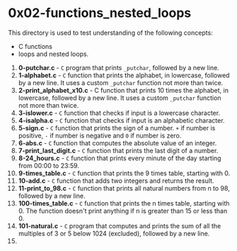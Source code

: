 # 0x02-functions_nested_loops
This directory is used to test understanding of the following concepts:
- C functions
- loops and nested loops.
1. **0-putchar.c** - `C` program that prints `_putchar`, followed by a new line.
2. **1-alphabet.c** - `C` function that prints the alphabet, in lowercase, followed by a new line. It uses a custom `_putchar` function not more than twice.
3. **2-print_alphabet_x10.c** - C function that prints 10 times the alphabet, in lowercase, followed by a new line. It uses a custom `_putchar` function not more than twice.
4. **3-islower.c** - `C` function that checks if input is a lowercase character.
5. **4-isalpha.c** - `C` function that checks if input is an alphabetic character.
6. **5-sign.c** - `C` function that prints the sign of a number. `+` if number is positive, `-` if number is negative and `0` if number is zero.
7. **6-abs.c** - `C` function that computes the absolute value of an integer.
8. **7-print_last_digit.c** - `C` function that prints the last digit of a number.
9. **8-24_hours.c** - `C` function that prints every minute of the day starting from 00:00 to 23:59.
10. **9-times_table.c** - `C` function that prints the 9 times table, starting with 0.
11. **10-add.c** - `C` function that adds two integers and returns the result.
12. **11-print_to_98.c** - `C` function that prints all natural numbers from n to 98, followed by a new line.
13. **100-times_table.c** - `C` function that prints the n times table, starting with 0. The function doesn't print anything if n is greater than 15 or less than 0.
14. **101-natural.c** - `C` program that computes and prints the sum of all the multiples of 3 or 5 below 1024 (excluded), followed by a new line.
15. 


